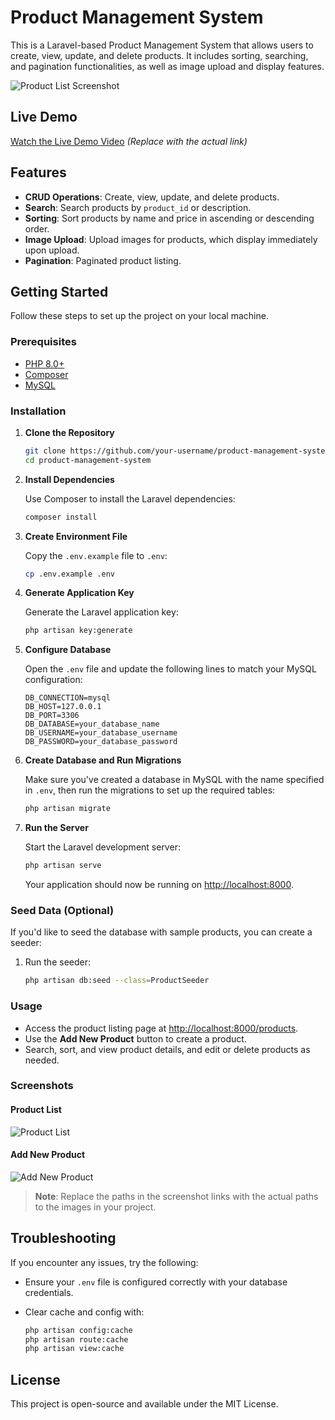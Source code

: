 # Product Management System

This is a Laravel-based Product Management System that allows users to create, view, update, and delete products. It includes sorting, searching, and pagination functionalities, as well as image upload and display features.

![Product List Screenshot]()

## Live Demo

[Watch the Live Demo Video](https://example.com/live-demo) _(Replace with the actual link)_

## Features

- **CRUD Operations**: Create, view, update, and delete products.
- **Search**: Search products by `product_id` or description.
- **Sorting**: Sort products by name and price in ascending or descending order.
- **Image Upload**: Upload images for products, which display immediately upon upload.
- **Pagination**: Paginated product listing.

## Getting Started

Follow these steps to set up the project on your local machine.

### Prerequisites

- [PHP 8.0+](https://www.php.net/downloads)
- [Composer](https://getcomposer.org/download/)
- [MySQL](https://dev.mysql.com/downloads/)

### Installation

1. **Clone the Repository**

    ```bash
    git clone https://github.com/your-username/product-management-system.git
    cd product-management-system
    ```

2. **Install Dependencies**

   Use Composer to install the Laravel dependencies:

    ```bash
    composer install
    ```

3. **Create Environment File**

   Copy the `.env.example` file to `.env`:

    ```bash
    cp .env.example .env
    ```

4. **Generate Application Key**

   Generate the Laravel application key:

    ```bash
    php artisan key:generate
    ```

5. **Configure Database**

   Open the `.env` file and update the following lines to match your MySQL configuration:

    ```plaintext
    DB_CONNECTION=mysql
    DB_HOST=127.0.0.1
    DB_PORT=3306
    DB_DATABASE=your_database_name
    DB_USERNAME=your_database_username
    DB_PASSWORD=your_database_password
    ```

6. **Create Database and Run Migrations**

   Make sure you've created a database in MySQL with the name specified in `.env`, then run the migrations to set up the required tables:

    ```bash
    php artisan migrate
    ```

7. **Run the Server**

   Start the Laravel development server:

    ```bash
    php artisan serve
    ```

   Your application should now be running on [http://localhost:8000](http://localhost:8000).

### Seed Data (Optional)

If you'd like to seed the database with sample products, you can create a seeder:

1. Run the seeder:

    ```bash
    php artisan db:seed --class=ProductSeeder
    ```

### Usage

- Access the product listing page at [http://localhost:8000/products](http://localhost:8000/products).
- Use the **Add New Product** button to create a product.
- Search, sort, and view product details, and edit or delete products as needed.

### Screenshots

#### Product List
![Product List]()

#### Add New Product
![Add New Product]()

> **Note**: Replace the paths in the screenshot links with the actual paths to the images in your project.

## Troubleshooting

If you encounter any issues, try the following:

- Ensure your `.env` file is configured correctly with your database credentials.
- Clear cache and config with:

    ```bash
    php artisan config:cache
    php artisan route:cache
    php artisan view:cache
    ```

## License

This project is open-source and available under the MIT License.
